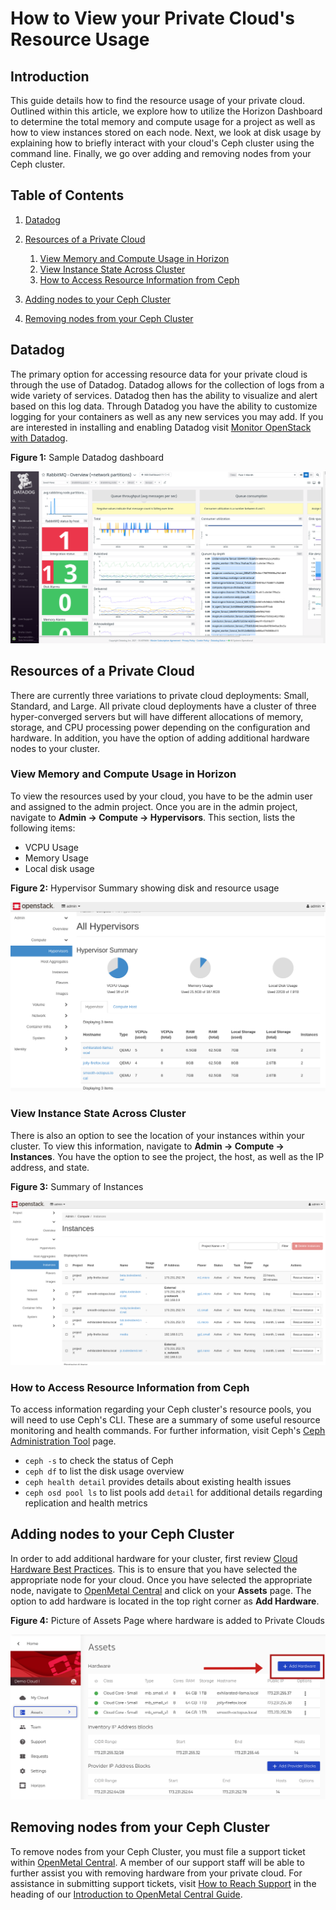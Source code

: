 # How to View your Private Cloud's Resource Usage

## Introduction

This guide details how to find the resource usage of your private cloud.
Outlined within this article, we explore how to utilize the Horizon
Dashboard to determine the total memory and compute usage for a project
as well as how to view instances stored on each node. Next, we look at
disk usage by explaining how to briefly interact with your cloud's Ceph
cluster using the command line. Finally, we go over adding and removing
nodes from your Ceph cluster.

## Table of Contents

1. [Datadog](cloud-resource-usage#datadog)

2. [Resources of a Private Cloud](cloud-resource-usage.md#resources-of-a-private-cloud)

    1. [View Memory and Compute Usage in Horizon](cloud-resource-usage.md#view-memory-and-compute-usage-in-horizon)
    2. [View Instance State Across Cluster](cloud-resource-usage.md#view-instance-state-across-cluster)
    3. [How to Access Resource Information from Ceph](cloud-resource-usage.md#how-to-access-resource-information-from-ceph)

3. [Adding nodes to your Ceph Cluster](cloud-resource-usage.md#adding-nodes-to-your-ceph-cluster)

4. [Removing nodes from your Ceph Cluster](cloud-resource-usage.md#removing-nodes-from-your-ceph-cluster)

## Datadog

The primary option for accessing resource data for your private cloud is
through the use of Datadog. Datadog allows for the collection of logs
from a wide variety of services. Datadog then has the ability to
visualize and alert based on this log data. Through Datadog you have the
ability to customize logging for your containers as well as any new
services you may add. If you are interested in installing and enabling
Datadog visit [Monitor OpenStack with
Datadog](https://www.datadoghq.com/blog/openstack-monitoring-datadog/).

**Figure 1:** Sample Datadog dashboard

![image](images/figure1.png)

## Resources of a Private Cloud

There are currently three variations to private cloud deployments:
Small, Standard, and Large. All private cloud deployments have a cluster
of three hyper-converged servers but will have different allocations of
memory, storage, and CPU processing power depending on the configuration
and hardware. In addition, you have the option of adding additional
hardware nodes to your cluster.

### View Memory and Compute Usage in Horizon

To view the resources used by your cloud, you have to be the admin user
and assigned to the admin project. Once you are in the admin project,
navigate to **Admin -\> Compute -\> Hypervisors**. This section, lists
the following items:

- VCPU Usage
- Memory Usage
- Local disk usage

**Figure 2:** Hypervisor Summary showing disk and resource usage

![image](images/figure2.png)

### View Instance State Across Cluster

There is also an option to see the location of your instances within
your cluster. To view this information, navigate to **Admin -\> Compute
-\> Instances**. You have the option to see the project, the host, as
well as the IP address, and state.

**Figure 3:** Summary of Instances

![image](images/figure3.png)

### How to Access Resource Information from Ceph

To access information regarding your Ceph cluster's resource pools, you
will need to use Ceph's CLI. These are a summary of some useful resource
monitoring and health commands. For further information, visit Ceph's
[Ceph Administration Tool](https://docs.ceph.com/en/latest/man/8/ceph/)
page.

- `ceph -s` to check the status of Ceph
- `ceph df` to list the disk usage overview
- `ceph health detail` provides details about existing health issues
- `ceph osd pool ls` to list pools add `detail` for additional details
    regarding replication and health metrics

## Adding nodes to your Ceph Cluster

In order to add additional hardware for your cluster, first review
[Cloud Hardware Best
Practices](../../day-3/add-remove-hardware-nodes#cloud-hardware-selection-best-practices).
This is to ensure that you have selected the appropriate node for your
cloud. Once you have selected the appropriate node, navigate to
[OpenMetal Central](https://central.openmetal.io) and click on your
**Assets** page. The option to add hardware is located in the top right
corner as **Add Hardware**.

**Figure 4:** Picture of Assets Page where hardware is added to Private
Clouds

![image](images/figure4a.png)

## Removing nodes from your Ceph Cluster

To remove nodes from your Ceph Cluster, you must file a support ticket
within [OpenMetal Central](https://central.openmetal.io). A member of
our support staff will be able to further assist you with removing
hardware from your private cloud. For assistance in submitting support
tickets, visit [How to Reach Support](https://central.openmetal.io) in
the heading of our [Introduction to OpenMetal Central
Guide](https://central.openmetal.io).
